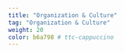 ```yaml
---
title: "Organization & Culture"
tag: "Organization & Culture"
weight: 20
color: b6a798 # ttc-cappuccino
---
```

